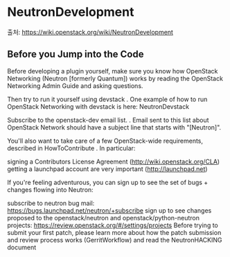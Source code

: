 
# NeutronDevelopment

출처: https://wiki.openstack.org/wiki/NeutronDevelopment


## Before you Jump into the Code

Before developing a plugin yourself, make sure you know how OpenStack Networking (Neutron [formerly Quantum]) works by reading the OpenStack Networking Admin Guide and asking questions.

Then try to run it yourself using devstack . One example of how to run OpenStack Networking with devstack is here: NeutronDevstack

Subscribe to the openstack-dev email list. . Email sent to this list about OpenStack Network should have a subject line that starts with "[Neutron]".

You'll also want to take care of a few OpenStack-wide requirements, described in HowToContribute . In particular:

signing a Contributors License Agreement (http://wiki.openstack.org/CLA)
getting a launchpad account are very important (http://launchpad.net)

If you're feeling adventurous, you can sign up to see the set of bugs + changes flowing into Neutron:

subscribe to neutron bug mail: https://bugs.launchpad.net/neutron/+subscribe
sign up to see changes proposed to the openstack/neutron and openstack/python-neutron projects: https://review.openstack.org/#/settings/projects
Before trying to submit your first patch, please learn more about how the patch submission and review process works (GerritWorkflow) and read the NeutronHACKING document

